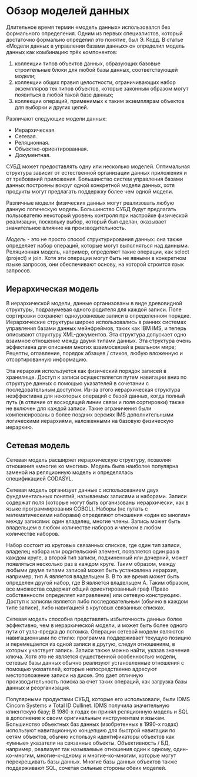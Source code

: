 # Обзор моделей данных

Длительное время термин «модель данных» использовался без формального определения. Одним из первых специалистов, который достаточно формально определил это понятие, был Э. Кодд. В статье «Модели данных в управлении базами данных» он определил модель данных как комбинацию трёх компонентов:

1. коллекции типов объектов данных, образующих базовые строительные блоки для любой базы данных, соответствующей модели;
1. коллекции общих правил целостности, ограничивающих набор экземпляров тех типов объектов, которые законным образом могут появиться в любой такой базе данных;
1. коллекции операций, применимых к таким экземплярам объектов для выборки и других целей.

Различают следующие модели данных:

* Иерархическая.
* Сетевая.
* Реляционная.
* Объектно-ориентированная.
* Документная.

СУБД может предоставлять одну или несколько моделей. Оптимальная структура зависит от естественной организации данных приложения и от требований приложения. Большинство систем управления базами данных построены вокруг одной конкретной модели данных, хотя продукты могут предлагать поддержку более чем одной модели.

Различные модели физических данных могут реализовать любую данную логическую модель. Большинство СУБД будут предлагать пользователю некоторый уровень контроля при настройке физической реализации, поскольку выбор, который был сделан, оказывает значительное влияние на производительность.

*Модель* - это не просто способ структурирования данных: она также определяет набор операций, которые могут выполняться над данными. Реляционная модель, например, определяет такие операции, как select (project) и join. Хотя эти операции могут быть не явными в конкретном языке запросов, они обеспечивают основу, на которой строится язык запросов.

## Иерархическая модель

В иерархической модели, данные организованы в виде древовидной структуры, подразумевая одного родителя для каждой записи. Поле сортировки сохраняет одноуровневые записи в определенном порядке. Иерархические структуры широко использовались в ранних системах управления базами данных мейнфреймов, таких как IBM IMS, и теперь описывают структуру XML-документов. Эта структура допускает одно взаимное отношение между двумя типами данных. Эта структура очень эффективна для описания многих взаимосвязей в реальном мире; Рецепты, оглавление, порядок абзацев / стихов, любую вложенную и отсортированную информацию.

Эта иерархия используется как физический порядок записей в хранилище. Доступ к записи осуществляется путем навигации вниз по структуре данных с помощью указателей в сочетании с последовательным доступом. Из-за этого иерархическая структура неэффективна для некоторых операций с базой данных, когда полный путь (в отличие от восходящей линии связи и поля сортировки) также не включен для каждой записи. Такие ограничения были компенсированы в более поздних версиях IMS дополнительными логическими иерархиями, наложенными на базовую физическую иерархию.

## Сетевая модель

Сетевая модель расширяет иерархическую структуру, позволяя отношения «многие ко многим». Модель была наиболее популярна заменой на реляционную модель и определялась спецификацией CODASYL.

Сетевая модель организует данные с использованием двух фундаментальных понятий, называемых записями и наборами. Записи содержат поля (которые могут быть организованы иерархически, как в языке программирования COBOL). Наборы (не путать с математическими наборами) определяют отношения «один ко многим» между записями: один владелец, многие члены. Запись может быть владельцем в любом количестве наборов и членом в любом количестве наборов.

Набор состоит из круговых связанных списков, где один тип записи, владелец набора или родительский элемент, появляется один раз в каждом круге, а второй тип записи, подчиненный или дочерний, может появляться несколько раз в каждом круге. Таким образом, между любыми двумя типами записей может быть установлена иерархия, например, тип A является владельцем B. В то же время может быть определен другой набор, где B является владельцем A. Таким образом, все множества содержат общий ориентированный граф (Право собственности определяет направление) или сетевую конструкцию. Доступ к записям является либо последовательным (обычно в каждом типе записи), либо навигацией в круговых связанных списках.

Сетевая модель способна представлять избыточность данных более эффективно, чем в иерархической модели, и может быть более одного пути от узла-предка до потомка. Операции сетевой модели являются навигационными по стилю: программа поддерживает текущую позицию и перемещается из одной записи в другую, следуя отношениям, в которых участвует запись. Записи также можно найти, указав значения ключа.
Хотя это не является существенной особенностью модели, сетевые базы данных обычно реализуют установленные отношения с помощью указателей, которые непосредственно адресуют местоположение записи на диске. Это дает отличную производительность поиска за счет таких операций, как загрузка базы данных и реорганизация.

Популярными продуктами СУБД, которые его использовали, были IDMS Cincom Systems и Total ID Cullinet. IDMS получила значительную клиентскую базу; В 1980-х годах он принял реляционную модель и SQL в дополнение к своим оригинальным инструментам и языкам. Большинство объектных баз данных (изобретенных в 1990-х годах) используют навигационную концепцию для быстрой навигации по сетям объектов, обычно используя идентификаторы объектов как «умные» указатели на связанные объекты. Объективность / БД, например, реализует так называемые отношения один к одному, один-ко-многим, многие-к-одному и многие-ко-многим, которые могут перекрещивать базы данных. Многие базы данных объектов также поддерживают SQL, сочетая сильные стороны обеих моделей.


